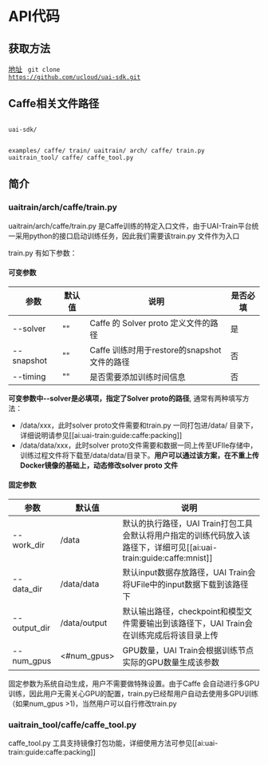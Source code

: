 

# API代码
## 获取方法
[地址](https://github.com/ucloud/uai-sdk)
<code>
git clone https://github.com/ucloud/uai-sdk.git
</code>

## Caffe相关文件路径
<code>
uai-sdk/

  examples/
    caffe/
       train/
  uaitrain/
    arch/
      caffe/
         train.py
  uaitrain_tool/
    caffe/
      caffe_tool.py
</code>

## 简介

### uaitrain/arch/caffe/train.py
uaitrain/arch/caffe/train.py 是Caffe训练的特定入口文件，由于UAI-Train平台统一采用python的接口启动训练任务，因此我们需要该train.py 文件作为入口 

train.py 有如下参数：
#### 可变参数
| 参数 | 默认值 | 说明 | 是否必填 |
| ---- | ------ | ---- | -------- |
|\-\-solver | "" | Caffe 的 Solver proto 定义文件的路径 | 是 |
|\-\-snapshot | "" | Caffe 训练时用于restore的snapshot文件的路径 | 否 |
|\-\-timing | "" | 是否需要添加训练时间信息 | 否 |

**可变参数中\-\-solver是必填项，指定了Solver proto的路径**, 通常有两种填写方法：
  - /data/xxx，此时solver proto文件需要和train.py 一同打包进/data/ 目录下，详细说明请参见[[ai:uai-train:guide:caffe:packing]]
  - /data/data/xxx，此时solver proto文件需要和数据一同上传至UFIle存储中，训练过程文件将下载至/data/data/目录下。**用户可以通过该方案，在不重上传Docker镜像的基础上，动态修改solver proto 文件**

#### 固定参数
| 参数 | 默认值 | 说明 |
| ---- | ------ | ---- |
|\-\-work\_dir    | /data | 默认的执行路径，UAI Train打包工具会默认将用户指定的训练代码放入该路径下，详细可见[[ai:uai-train:guide:caffe:mnist]] |
|\-\-data\_dir    | /data/data  | 默认input数据存放路径，UAI Train会将UFile中的input数据下载到该路径下 |
|\-\-output\_dir   | /data/output | 默认输出路径，checkpoint和模型文件需要输出到该路径下，UAI Train会在训练完成后将该目录上传 |
|\-\-num\_gpus   | <#num\_gpus> | GPU数量，UAI Train会根据训练节点实际的GPU数量生成该参数 |

固定参数为系统自动生成，用户不需要做特殊设置。由于Caffe 会自动进行多GPU训练，因此用户无需关心GPU的配置，train.py已经帮用户自动去使用多GPU训练（如果num\_gpus >1)，当然用户可以自行修改train.py

### uaitrain_tool/caffe/caffe_tool.py
caffe\_tool.py 工具支持镜像打包功能，详细使用方法可参见[[ai:uai-train:guide:caffe:packing]]